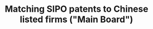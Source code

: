 ---
layout: default
citation: "\n@article{he_matching_2019,\n\ttitle = {Matching {SIPO} patents to {Chinese}
  listed firms (\"{Main} {Board}\")},\n\turl = {https://dataverse.harvard.edu/dataset.xhtml?persistentId=doi:10.7910/DVN/CF1IXO},\n\tdoi
  = {10.7910/DVN/CF1IXO},\n\tabstract = {Matching SIPO patents to Chinese listed firms
  (\"Main Board\"). Please refer to the user documentation \"Chinese Patent Database
  User Documentation: M...},\n\tlanguage = {en},\n\turldate = {2021-08-17},\n\tauthor
  = {He, Zi-Lin and Tong, Tony and Zhang, Yuchen and He, Wenlong},\n\tmonth = dec,\n\tyear
  = {2019},\n\tnote = {type: dataset},\n}\n"
description: " \t\nMatching SIPO patents to Chinese listed firms (\"Main Board\").
  Please refer to the user documentation \"Chinese Patent Database User Documentation:
  Matching SIPO Patents to Chinese Publicly-Listed Companies and Subsidiaries\" for
  more details about this dataset. "
documentation: 'https://dataverse.harvard.edu/dataset.xhtml?persistentId=doi:10.7910/DVN/QUH8KT '
last_edit: Thu, 02 Dec 2021 17:30:07 GMT
location: https://dataverse.harvard.edu/dataset.xhtml?persistentId=doi:10.7910/DVN/CF1IXO
maintained_by: Contact maintainer through Dataverse
record_creation_timestamp: 08/17/2021, 11:16:07
record_superceded_by: 2a0949bb-2f36-45a7-b4cf-109456cec21d
shortname: sipo_matching
superseded_by: 2a0949bb-2f36-45a7-b4cf-109456cec21d
tags:
- China
- SIPO
- disambiguation
- patents
- firms
timeframe: through 2016?
title: Matching SIPO patents to Chinese listed firms ("Main Board")
uuid: 1b372a68-18ae-45e3-9a28-a6feecc3e7b8
wed,_01_dec_2021_19:13:44_gmt: 2a0949bb-2f36-45a7-b4cf-109456cec21d
---